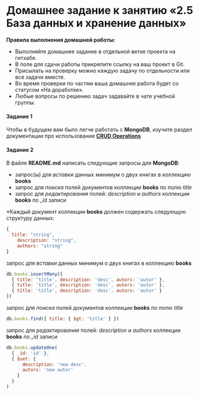 # Домашнее задание к занятию «2.5 База данных и хранение данных»

**Правила выполнения домашней работы:**
* Выполняйте домашнее задание в отдельной ветке проекта на гитхабе.
* В поле для сдачи работы прикрепите ссылку на ваш проект в Git.
* Присылать на проверку можно каждую задачу по отдельности или все задачи вместе.
* Во время проверки по частям ваша домашняя работа будет со статусом «На доработке».
* Любые вопросы по решению задач задавайте в чате учебной группы.


#### Задание 1
Чтобы в будущем вам было легче работать с **MongoDB**, изучите раздел
документации про использование [**CRUD Operations**](https://docs.mongodb.com/manual/crud/)

#### Задание 2
В файле **README.md** написать следующие запросы для **MongoDB**:
- запрос(ы) для *вставки* данных минимум о двух книгах в коллекцию **books**
- запрос для *поиска* полей документов коллекции **books** по полю *title*
- запрос для *редактирования* полей: *description* и *authors* коллекции **books** по *_id* записи

*Каждый документ коллекции **books** должен содержать следующую структуру данных:
```javascript
{
  title: "string",
    description: "string",
    authors: "string"
}
``` 

запрос для *вставки* данных минимум о двух книгах в коллекцию **books**
```javascript
db.books.insertMany([
  { title: 'title', description: 'desc', autors: 'autor' },
  { title: 'title', description: 'desc', autors: 'autor' },
  { title: 'title', description: 'desc', autors: 'autor' }
])
``` 

запрос для *поиска* полей документов коллекции **books** по полю *title*
```javascript
db.books.find({ title: { $gt: 'title' } })
``` 

запрос для *редактирования* полей: *description* и *authors* коллекции **books** по *_id* записи
```javascript
db.books.updateOne(
  { _id: 'id' },
  { $set: {
      description: 'new desc',
      autors: 'new autor'
    } 
  }
)
``` 
